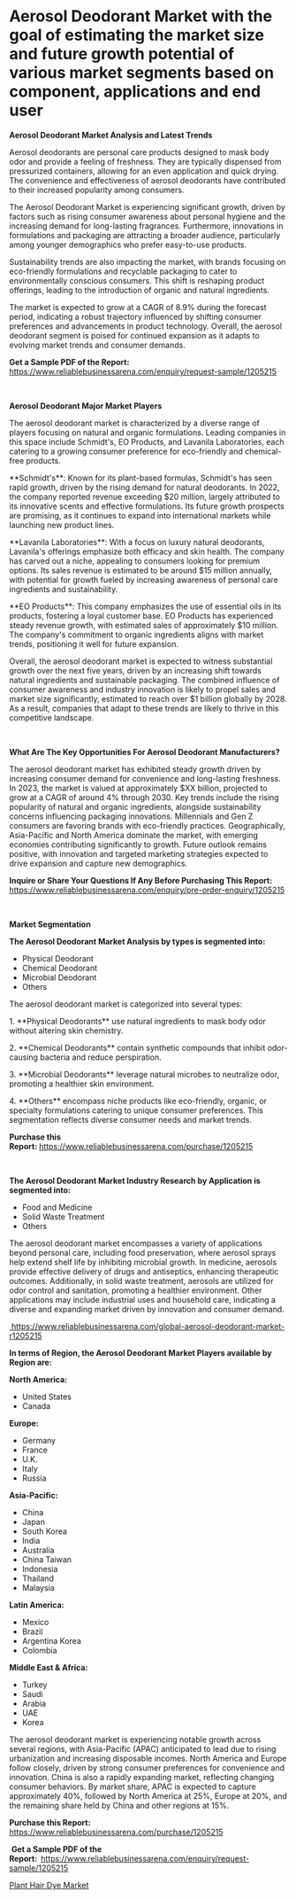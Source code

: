 <p><h1>Aerosol Deodorant Market with the goal of estimating the market size and future growth potential of various market segments based on component, applications and end user</h1></p><p><strong>Aerosol Deodorant Market Analysis and Latest Trends</strong></p>
<p><p>Aerosol deodorants are personal care products designed to mask body odor and provide a feeling of freshness. They are typically dispensed from pressurized containers, allowing for an even application and quick drying. The convenience and effectiveness of aerosol deodorants have contributed to their increased popularity among consumers.</p><p>The Aerosol Deodorant Market is experiencing significant growth, driven by factors such as rising consumer awareness about personal hygiene and the increasing demand for long-lasting fragrances. Furthermore, innovations in formulations and packaging are attracting a broader audience, particularly among younger demographics who prefer easy-to-use products. </p><p>Sustainability trends are also impacting the market, with brands focusing on eco-friendly formulations and recyclable packaging to cater to environmentally conscious consumers. This shift is reshaping product offerings, leading to the introduction of organic and natural ingredients.</p><p>The market is expected to grow at a CAGR of 8.9% during the forecast period, indicating a robust trajectory influenced by shifting consumer preferences and advancements in product technology. Overall, the aerosol deodorant segment is poised for continued expansion as it adapts to evolving market trends and consumer demands.</p></p>
<p><strong>Get a Sample PDF of the Report:&nbsp;</strong> <a href="https://www.reliablebusinessarena.com/enquiry/request-sample/1205215?utm_campaign=2632&utm_medium=2&utm_source=Github&utm_content=ia&utm_term=04042025&utm_id=aerosol-deodorant">https://www.reliablebusinessarena.com/enquiry/request-sample/1205215</a></p>
<p>&nbsp;</p>
<p><strong>Aerosol Deodorant Major Market Players</strong></p>
<p><p>The aerosol deodorant market is characterized by a diverse range of players focusing on natural and organic formulations. Leading companies in this space include Schmidt's, EO Products, and Lavanila Laboratories, each catering to a growing consumer preference for eco-friendly and chemical-free products.</p><p>**Schmidt's**: Known for its plant-based formulas, Schmidt's has seen rapid growth, driven by the rising demand for natural deodorants. In 2022, the company reported revenue exceeding $20 million, largely attributed to its innovative scents and effective formulations. Its future growth prospects are promising, as it continues to expand into international markets while launching new product lines.</p><p>**Lavanila Laboratories**: With a focus on luxury natural deodorants, Lavanila's offerings emphasize both efficacy and skin health. The company has carved out a niche, appealing to consumers looking for premium options. Its sales revenue is estimated to be around $15 million annually, with potential for growth fueled by increasing awareness of personal care ingredients and sustainability.</p><p>**EO Products**: This company emphasizes the use of essential oils in its products, fostering a loyal customer base. EO Products has experienced steady revenue growth, with estimated sales of approximately $10 million. The company's commitment to organic ingredients aligns with market trends, positioning it well for future expansion.</p><p>Overall, the aerosol deodorant market is expected to witness substantial growth over the next five years, driven by an increasing shift towards natural ingredients and sustainable packaging. The combined influence of consumer awareness and industry innovation is likely to propel sales and market size significantly, estimated to reach over $1 billion globally by 2028. As a result, companies that adapt to these trends are likely to thrive in this competitive landscape.</p></p>
<p>&nbsp;</p>
<p><strong>What Are The Key Opportunities For Aerosol Deodorant Manufacturers?</strong></p>
<p><p>The aerosol deodorant market has exhibited steady growth driven by increasing consumer demand for convenience and long-lasting freshness. In 2023, the market is valued at approximately $XX billion, projected to grow at a CAGR of around 4% through 2030. Key trends include the rising popularity of natural and organic ingredients, alongside sustainability concerns influencing packaging innovations. Millennials and Gen Z consumers are favoring brands with eco-friendly practices. Geographically, Asia-Pacific and North America dominate the market, with emerging economies contributing significantly to growth. Future outlook remains positive, with innovation and targeted marketing strategies expected to drive expansion and capture new demographics.</p></p>
<p><strong>Inquire or Share Your Questions If Any Before Purchasing This Report:</strong> <a href="https://www.reliablebusinessarena.com/enquiry/pre-order-enquiry/1205215?utm_campaign=2632&utm_medium=2&utm_source=Github&utm_content=ia&utm_term=04042025&utm_id=aerosol-deodorant">https://www.reliablebusinessarena.com/enquiry/pre-order-enquiry/1205215</a></p>
<p>&nbsp;</p>
<p><strong>Market Segmentation</strong></p>
<p><strong>The Aerosol Deodorant Market Analysis by types is segmented into:</strong></p>
<p><ul><li>Physical Deodorant</li><li>Chemical Deodorant</li><li>Microbial Deodorant</li><li>Others</li></ul></p>
<p><p>The aerosol deodorant market is categorized into several types: </p><p>1. **Physical Deodorants** use natural ingredients to mask body odor without altering skin chemistry. </p><p>2. **Chemical Deodorants** contain synthetic compounds that inhibit odor-causing bacteria and reduce perspiration.  </p><p>3. **Microbial Deodorants** leverage natural microbes to neutralize odor, promoting a healthier skin environment.  </p><p>4. **Others** encompass niche products like eco-friendly, organic, or specialty formulations catering to unique consumer preferences. This segmentation reflects diverse consumer needs and market trends.</p></p>
<p><strong>Purchase this Report:&nbsp;</strong><a href="https://www.reliablebusinessarena.com/purchase/1205215?utm_campaign=2632&utm_medium=2&utm_source=Github&utm_content=ia&utm_term=04042025&utm_id=aerosol-deodorant">https://www.reliablebusinessarena.com/purchase/1205215</a></p>
<p>&nbsp;</p>
<p><strong>The Aerosol Deodorant Market Industry Research by Application is segmented into:</strong></p>
<p><ul><li>Food and Medicine</li><li>Solid Waste Treatment</li><li>Others</li></ul></p>
<p><p>The aerosol deodorant market encompasses a variety of applications beyond personal care, including food preservation, where aerosol sprays help extend shelf life by inhibiting microbial growth. In medicine, aerosols provide effective delivery of drugs and antiseptics, enhancing therapeutic outcomes. Additionally, in solid waste treatment, aerosols are utilized for odor control and sanitation, promoting a healthier environment. Other applications may include industrial uses and household care, indicating a diverse and expanding market driven by innovation and consumer demand.</p></p>
<p><a href="https://www.reliablebusinessarena.com/global-aerosol-deodorant-market-r1205215?utm_campaign=2632&utm_medium=2&utm_source=Github&utm_content=ia&utm_term=04042025&utm_id=aerosol-deodorant">&nbsp;https://www.reliablebusinessarena.com/global-aerosol-deodorant-market-r1205215</a></p>
<p><strong>In terms of Region, the Aerosol Deodorant Market Players available by Region are:</strong></p>
<p>
    <p> <strong> North America: </strong>
        <ul>
            <li>United States</li>
            <li>Canada</li>
        </ul>
        </p> 
    <p> <strong> Europe: </strong>
        <ul>
            <li>Germany</li>
            <li>France</li>
            <li>U.K.</li>
            <li>Italy</li>
            <li>Russia</li>
        </ul>
        </p> 
    <p> <strong> Asia-Pacific: </strong>
        <ul>
            <li>China</li>
            <li>Japan</li>
            <li>South Korea</li>
            <li>India</li>
            <li>Australia</li>
            <li>China Taiwan</li>
            <li>Indonesia</li>
            <li>Thailand</li>
            <li>Malaysia</li>
        </ul>
        </p> 
    <p> <strong> Latin America: </strong>
        <ul>
            <li>Mexico</li>
            <li>Brazil</li>
            <li>Argentina Korea</li>
            <li>Colombia</li>
        </ul>
        </p> 
    <p> <strong> Middle East & Africa: </strong>
        <ul>
            <li>Turkey</li>
            <li>Saudi</li>
            <li>Arabia</li>
            <li>UAE</li>
            <li>Korea</li>
        </ul>
    </p>
    </p>
<p><p>The aerosol deodorant market is experiencing notable growth across several regions, with Asia-Pacific (APAC) anticipated to lead due to rising urbanization and increasing disposable incomes. North America and Europe follow closely, driven by strong consumer preferences for convenience and innovation. China is also a rapidly expanding market, reflecting changing consumer behaviors. By market share, APAC is expected to capture approximately 40%, followed by North America at 25%, Europe at 20%, and the remaining share held by China and other regions at 15%.</p></p>
<p><strong>Purchase this Report: </strong><a href="https://www.reliablebusinessarena.com/purchase/1205215?utm_campaign=2632&utm_medium=2&utm_source=Github&utm_content=ia&utm_term=04042025&utm_id=aerosol-deodorant">https://www.reliablebusinessarena.com/purchase/1205215</a></p>
<p>&nbsp;<strong>Get a Sample PDF of the Report:&nbsp;&nbsp;</strong><a href="https://www.reliablebusinessarena.com/enquiry/request-sample/1205215?utm_campaign=2632&utm_medium=2&utm_source=Github&utm_content=ia&utm_term=04042025&utm_id=aerosol-deodorant">https://www.reliablebusinessarena.com/enquiry/request-sample/1205215</a></p>
<p><strong></strong></p>
<p><p><a href="https://github.com/pimanoruman/Market-Research-Report-List-1/blob/main/plant-hair-dye-market.md?utm_campaign=2632&utm_medium=2&utm_source=Github&utm_content=ia&utm_term=04042025&utm_id=aerosol-deodorant">Plant Hair Dye Market</a></p></p>